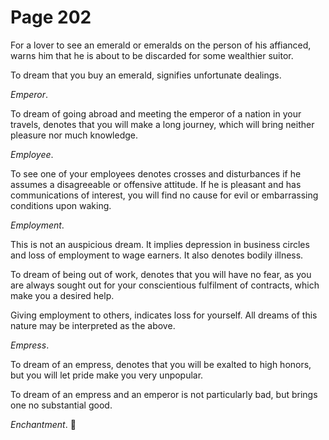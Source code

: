 # Page 202
For a lover to see an emerald or emeralds on the person of his affianced,
warns him that he is about to be discarded for some wealthier suitor.


To dream that you buy an emerald, signifies unfortunate dealings.


_Emperor_.


To dream of going abroad and meeting the emperor of a nation
in your travels, denotes that you will make a long journey,
which will bring neither pleasure nor much knowledge.


_Employee_.


To see one of your employees denotes crosses and disturbances
if he assumes a disagreeable or offensive attitude.
If he is pleasant and has communications of interest, you will
find no cause for evil or embarrassing conditions upon waking.


_Employment_.


This is not an auspicious dream. It implies depression
in business circles and loss of employment to wage earners.
It also denotes bodily illness.


To dream of being out of work, denotes that you will have no fear,
as you are always sought out for your conscientious fulfilment of contracts,
which make you a desired help.


Giving employment to others, indicates loss for yourself.
All dreams of this nature may be interpreted as the above.


_Empress_.


To dream of an empress, denotes that you will be exalted to high honors,
but you will let pride make you very unpopular.


To dream of an empress and an emperor is not particularly bad,
but brings one no substantial good.


_Enchantment_.
